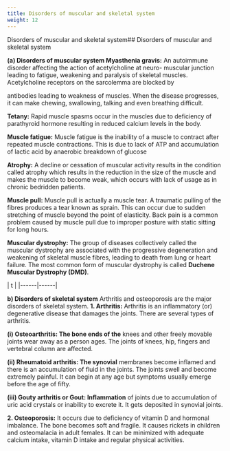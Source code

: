 ```yaml
---
title: Disorders of muscular and skeletal system
weight: 12
---
```


Disorders of muscular and skeletal system## Disorders of muscular and skeletal system


**(a) Disorders of muscular system Myasthenia gravis:** An autoimmune disorder affecting the action of acetylcholine at neuro- muscular junction leading to fatigue, weakening and paralysis of skeletal muscles. Acetylcholine receptors on the sarcolemma are blocked by  

antibodies leading to weakness of muscles. When the disease progresses, it can make chewing, swallowing, talking and even breathing difficult.

**Tetany:** Rapid muscle spasms occur in the muscles due to deficiency of parathyroid hormone resulting in reduced calcium levels in the body.

**Muscle fatigue:** Muscle fatigue is the inability of a muscle to contract after repeated muscle contractions. This is due to lack of ATP and accumulation of lactic acid by anaerobic breakdown of glucose

**Atrophy:** A decline or cessation of muscular activity results in the condition called atrophy which results in the reduction in the size of the muscle and makes the muscle to become weak, which occurs with lack of usage as in chronic bedridden patients.

**Muscle pull:** Muscle pull is actually a muscle tear. A traumatic pulling of the fibres produces a tear known as sprain. This can occur due to sudden stretching of muscle beyond the point of elasticity. Back pain is a common problem caused by muscle pull due to improper posture with static sitting for long hours.

**Muscular dystrophy:** The group of diseases collectively called the muscular dystrophy are associated with the progressive degeneration and weakening of skeletal muscle fibres, leading to death from lung or heart failure. The most common form of muscular dystrophy is called **Duchene Muscular Dystrophy (DMD)**.






| t |
|------|------|


  

**b) Disorders of skeletal system** Arthritis and osteoporosis are the major disorders of skeletal system. **1\. Arthritis:** Arthritis is an inflammatory (or) degenerative disease that damages the joints. There are several types of arthritis.

**(i) Osteoarthritis: The bone ends of the** knees and other freely movable joints wear away as a person ages. The joints of knees, hip, fingers and vertebral column are affected.

**(ii) Rheumatoid arthritis: The synovial** membranes become inflamed and there is an accumulation of fluid in the joints. The joints swell and become extremely painful. It can begin at any age but symptoms usually emerge before the age of fifty.

**(iii) Gouty arthritis or Gout: Inflammation** of joints due to accumulation of uric acid crystals or inability to excrete it. It gets deposited in synovial joints.

**2\. Osteoporosis:** It occurs due to deficiency of vitamin D and hormonal imbalance. The bone becomes soft and fragile. It causes rickets in children and osteomalacia in adult females. It can be minimized with adequate calcium intake, vitamin D intake and regular physical activities.

